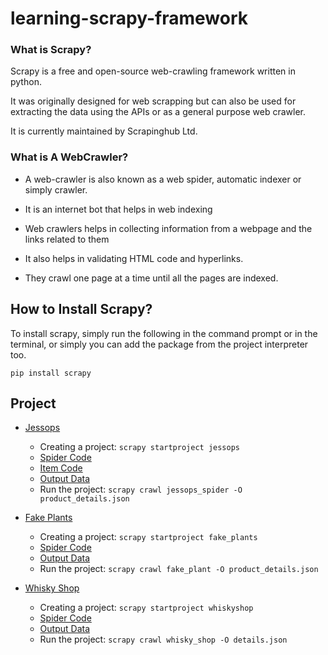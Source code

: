 # learning-scrapy-framework

###  What is Scrapy?

Scrapy is a free and open-source web-crawling framework written in python.

It was originally designed for web scrapping but can also be used for extracting the data using the APIs or as a general purpose web crawler.

It is currently maintained by Scrapinghub Ltd.

### What is A WebCrawler?

* A web-crawler is also known as a web spider, automatic indexer or simply crawler.

* It is an internet bot that helps in web indexing

* Web crawlers helps in collecting information from a webpage and the links related to them

* It also helps in validating HTML code and hyperlinks.

* They crawl one page at a time until all the pages are indexed.

## How to Install Scrapy?

To install scrapy, simply run the following in the command prompt or in the terminal, or simply you can add the package from the project interpreter too.

`pip install scrapy`


## Project

* [Jessops](/jessops)
    
    * Creating a project: `scrapy startproject jessops`
    * [Spider Code](/jessops/jessops/spiders/jessops_spider.py) 
    * [Item Code](/jessops/jessops/items.py) 
    * [Output Data](/jessops/product_details.json)
    * Run the project: `scrapy crawl jessops_spider -O product_details.json`

* [Fake Plants](/fake_plants)
    
    * Creating a project: `scrapy startproject fake_plants`
    * [Spider Code](/fake_plants/fake_plants/spiders/fake_plant.py)
    * [Output Data](/fake_plants/product_details.json)
    * Run the project: `scrapy crawl fake_plant -O product_details.json`

* [Whisky Shop](/whiskyshop)
    
    * Creating a project: `scrapy startproject whiskyshop`
    * [Spider Code](/whiskyshop/whiskyshop/spiders/whisky_shop.py)
    * [Output Data](/whiskyshop/details.json)
    * Run the project: `scrapy crawl whisky_shop -O details.json`